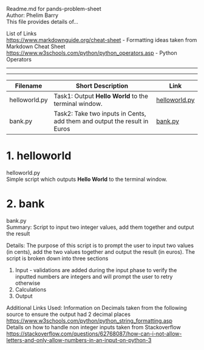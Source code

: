 Readme.md for pands-problem-sheet  
Author: Phelim Barry  
This file provides details of...

List of Links  
https://www.markdownguide.org/cheat-sheet - Formatting ideas taken from Markdown Cheat Sheet  
https://www.w3schools.com/python/python_operators.asp - Python Operators

---
---

| Filename | Short Description | Link |
| --- | ---| ---|
| helloworld.py | Task1: Output **Hello World** to the terminal window. | [helloworld.py](#1-helloworld) 
| bank.py| Task2: Take two inputs in Cents, add them and output the result in Euros | [bank.py](#2-bank) 


# 1. helloworld

helloworld.py  
Simple script which outputs **Hello World** to the terminal window.

# 2. bank

bank.py  
Summary: Script to input two integer values, add them together and output the result

Details: The purpose of this script is to prompt the user to input two values (in cents), add the two values together and output the result (in euros). The script is broken down into three sections
1) Input - validations are added during the input phase to verify the inputted numbers are integers and will prompt the user to retry otherwise
2) Calculations
3) Output

Additional Links Used:
Information on Decimals taken from the following source to ensure the output had 2 decimal places   https://www.w3schools.com/python/python_string_formatting.asp  
Details on how to handle non integer inputs taken from Stackoverflow
https://stackoverflow.com/questions/62768087/how-can-i-not-allow-letters-and-only-allow-numbers-in-an-input-on-python-3



